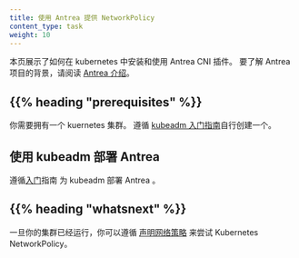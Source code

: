 ```yaml
---
title: 使用 Antrea 提供 NetworkPolicy
content_type: task
weight: 10
---
```


本页展示了如何在 kubernetes 中安装和使用 Antrea CNI 插件。
要了解 Antrea 项目的背景，请阅读 [Antrea 介绍](https://antrea.io/docs/)。

## {{% heading "prerequisites" %}}

你需要拥有一个 kuernetes 集群。
遵循 [kubeadm 入门指南](/zh-cn/docs/reference/setup-tools/kubeadm/)自行创建一个。


## 使用 kubeadm 部署 Antrea
遵循[入门](https://github.com/vmware-tanzu/antrea/blob/main/docs/getting-started.md)指南
为 kubeadm 部署 Antrea 。

## {{% heading "whatsnext" %}}

一旦你的集群已经运行，你可以遵循 
[声明网络策略](/zh-cn/docs/tasks/administer-cluster/declare-network-policy/)
来尝试 Kubernetes NetworkPolicy。